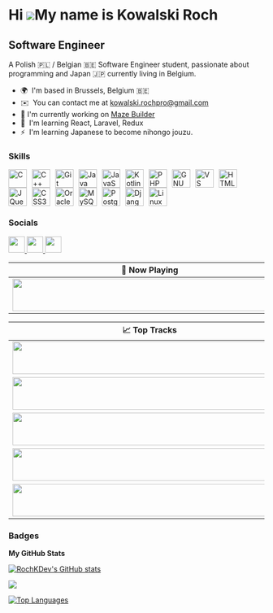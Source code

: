 Hi ![](https://user-images.githubusercontent.com/18350557/176309783-0785949b-9127-417c-8b55-ab5a4333674e.gif)My name is Kowalski Roch
=====================================================================================================================================

Software Engineer
-----------------

A Polish 🇵🇱 / Belgian 🇧🇪 Software Engineer student, passionate about programming and Japan 🇯🇵 currently living in Belgium.

* 🌍  I'm based in Brussels, Belgium 🇧🇪
* ✉️  You can contact me at [kowalski.rochpro@gmail.com](mailto:kowalski.rochpro@gmail.com)
* 🚀  I'm currently working on [Maze Builder](http://github.com/RochKDev/Maze_Builder)
* 🧠  I'm learning React, Laravel, Redux
* ⚡  I'm learning Japanese to become nihongo jouzu.

### Skills


<p align="left">
<a href="https://docs.microsoft.com/en-us/cpp/?view=msvc-170" target="_blank" rel="noreferrer"><img src="https://raw.githubusercontent.com/danielcranney/readme-generator/main/public/icons/skills/c-colored.svg" width="36" height="36" alt="C" style="margin-right: 10px;" /></a><a href="https://docs.microsoft.com/en-us/cpp/?view=msvc-170" target="_blank" rel="noreferrer"><img src="https://raw.githubusercontent.com/danielcranney/readme-generator/main/public/icons/skills/cplusplus-colored.svg" width="36" height="36" alt="C++" style="margin-right: 10px;" /></a><a href="https://git-scm.com/" target="_blank" rel="noreferrer"><img src="https://raw.githubusercontent.com/danielcranney/readme-generator/main/public/icons/skills/git-colored.svg" width="36" height="36" alt="Git" style="margin-right: 10px;" /></a><a href="https://www.oracle.com/java/" target="_blank" rel="noreferrer"><img src="https://raw.githubusercontent.com/danielcranney/readme-generator/main/public/icons/skills/java-colored.svg" width="36" height="36" alt="Java" style="margin-right: 10px;" /></a><a href="https://developer.mozilla.org/en-US/docs/Web/JavaScript" target="_blank" rel="noreferrer"><img src="https://raw.githubusercontent.com/danielcranney/readme-generator/main/public/icons/skills/javascript-colored.svg" width="36" height="36" alt="JavaScript" style="margin-right: 10px;" /></a><a href="https://kotlinlang.org/" target="_blank" rel="noreferrer"><img src="https://raw.githubusercontent.com/danielcranney/readme-generator/main/public/icons/skills/kotlin-colored.svg" width="36" height="36" alt="Kotlin" style="margin-right: 10px;" /></a><a href="https://www.php.net/" target="_blank" rel="noreferrer"><img src="https://raw.githubusercontent.com/danielcranney/readme-generator/main/public/icons/skills/php-colored.svg" width="36" height="36" alt="PHP" style="margin-right: 10px;" /></a><a href="https://www.gnu.org/software/bash/" target="_blank" rel="noreferrer"><img src="https://raw.githubusercontent.com/danielcranney/readme-generator/main/public/icons/skills/gnubash.svg" width="36" height="36" alt="GNU Bash" style="margin-right: 10px;" /></a><a href="https://code.visualstudio.com/" target="_blank" rel="noreferrer"><img src="https://raw.githubusercontent.com/danielcranney/readme-generator/main/public/icons/skills/visualstudiocode.svg" width="36" height="36" alt="VS Code" style="margin-right: 10px;" /></a><a href="https://developer.mozilla.org/en-US/docs/Glossary/HTML5" target="_blank" rel="noreferrer"><img src="https://raw.githubusercontent.com/danielcranney/readme-generator/main/public/icons/skills/html5-colored.svg" width="36" height="36" alt="HTML5" style="margin-right: 10px;" /></a><a href="https://jquery.com/" target="_blank" rel="noreferrer"><img src="https://raw.githubusercontent.com/danielcranney/readme-generator/main/public/icons/skills/jquery-colored.svg" width="36" height="36" alt="JQuery" style="margin-right: 10px;" /></a><a href="https://www.w3.org/TR/CSS/#css" target="_blank" rel="noreferrer"><img src="https://raw.githubusercontent.com/danielcranney/readme-generator/main/public/icons/skills/css3-colored.svg" width="36" height="36" alt="CSS3" style="margin-right: 10px;" /></a><a href="https://www.oracle.com/uk/index.html" target="_blank" rel="noreferrer"><img src="https://raw.githubusercontent.com/danielcranney/readme-generator/main/public/icons/skills/oracle-colored.svg" width="36" height="36" alt="Oracle" style="margin-right: 10px;" /></a><a href="https://www.mysql.com/" target="_blank" rel="noreferrer"><img src="https://raw.githubusercontent.com/danielcranney/readme-generator/main/public/icons/skills/mysql-colored.svg" width="36" height="36" alt="MySQL" style="margin-right: 10px;" /></a><a href="https://www.postgresql.org/" target="_blank" rel="noreferrer"><img src="https://raw.githubusercontent.com/danielcranney/readme-generator/main/public/icons/skills/postgresql-colored.svg" width="36" height="36" alt="PostgreSQL" style="margin-right: 10px;" /></a><a href="https://www.djangoproject.com/" target="_blank" rel="noreferrer"><img src="https://raw.githubusercontent.com/danielcranney/readme-generator/main/public/icons/skills/django-colored.svg" width="36" height="36" alt="Django" style="margin-right: 10px;" /></a><a href="https://www.linux.org" target="_blank" rel="noreferrer"><img src="https://raw.githubusercontent.com/danielcranney/readme-generator/main/public/icons/skills/linux-colored.svg" width="36" height="36" alt="Linux" style="margin-right: 10px;" /></a>
</p>


### Socials

<p align="left"> <a href="https://discord.com/users/roch_02" target="_blank" rel="noreferrer"> <picture> <source media="(prefers-color-scheme: dark)" srcset="https://raw.githubusercontent.com/danielcranney/readme-generator/main/public/icons/socials/discord-dark.svg" /> <source media="(prefers-color-scheme: light)" srcset="https://raw.githubusercontent.com/danielcranney/readme-generator/main/public/icons/socials/discord.svg" /> <img src="https://raw.githubusercontent.com/danielcranney/readme-generator/main/public/icons/socials/discord.svg" width="32" height="32" /> </picture> </a> <a href="https://www.github.com/RochKDev" target="_blank" rel="noreferrer"> <picture> <source media="(prefers-color-scheme: dark)" srcset="https://raw.githubusercontent.com/danielcranney/readme-generator/main/public/icons/socials/github-dark.svg" /> <source media="(prefers-color-scheme: light)" srcset="https://raw.githubusercontent.com/danielcranney/readme-generator/main/public/icons/socials/github.svg" /> <img src="https://raw.githubusercontent.com/danielcranney/readme-generator/main/public/icons/socials/github.svg" width="32" height="32" /> </picture> </a> <a href="https://www.linkedin.com/in/roch-kowalski-466b692ba" target="_blank" rel="noreferrer"> <picture> <source media="(prefers-color-scheme: dark)" srcset="https://raw.githubusercontent.com/danielcranney/readme-generator/main/public/icons/socials/linkedin-dark.svg" /> <source media="(prefers-color-scheme: light)" srcset="https://raw.githubusercontent.com/danielcranney/readme-generator/main/public/icons/socials/linkedin.svg" /> <img src="https://raw.githubusercontent.com/danielcranney/readme-generator/main/public/icons/socials/linkedin.svg" width="32" height="32" /> </picture> </a></p>

| 🎵 Now Playing                                                                                                                    |
| ------------------------------------------------------------------------------------------------------------------------------ |
| <a href="https://now-playing-flame-psi.vercel.app/now-playing?open"><img src="https://now-playing-flame-psi.vercel.app/now-playing" width="540" height="64"></a> |


<table>
  <thead>
    <tr>
      <th>📈 Top Tracks</th>
    </tr>
  </thead>
  <tbody>
    <tr>
      <td><a href="https://now-playing-flame-psi.vercel.app/top-tracks?i=0&open"><img src="https://now-playing-flame-psi.vercel.app/top-tracks?i=0" width="540" height="64"></a></td>
    </tr>
    <tr></tr> <!-- hide gray row -->
    <tr>
      <td><a href="https://now-playing-flame-psi.vercel.app/top-tracks?i=1&open"><img src="https://now-playing-flame-psi.vercel.app/top-tracks?i=1" width="540" height="64"></a></td>
    </tr>
    <tr></tr> <!-- hide gray row -->
    <tr>
      <td><a href="https://now-playing-flame-psi.vercel.app/top-tracks?i=2&open"><img src="https://now-playing-flame-psi.vercel.app/top-tracks?i=2" width="540" height="64"></a></td>
    </tr>
      <tr></tr> <!-- hide gray row -->
    <tr>
      <td><a href="https://now-playing-flame-psi.vercel.app/top-tracks?i=3&open"><img src="https://now-playing-flame-psi.vercel.app/top-tracks?i=3" width="540" height="64"></a></td>
    </tr>
      <tr></tr> <!-- hide gray row -->
    <tr>
      <td><a href="https://now-playing-flame-psi.vercel.app/top-tracks?i=4&open"><img src="https://now-playing-flame-psi.vercel.app/top-tracks?i=4" width="540" height="64"></a></td>
    </tr>
  </tbody>
</table>

### Badges

<b>My GitHub Stats</b>

<a href="http://www.github.com/RochKDev"><img src="https://github-readme-stats.vercel.app/api?username=RochKDev&show_icons=true&hide=&count_private=true&title_color=ef4444&text_color=ffffff&icon_color=6366f1&bg_color=1e3a8a&hide_border=true&show_icons=true" alt="RochKDev's GitHub stats" /></a>

<a href="http://www.github.com/RochKDev"><img src="https://github-readme-streak-stats.herokuapp.com/?user=RochKDev&stroke=ffffff&background=1e3a8a&ring=ef4444&fire=ef4444&currStreakNum=ffffff&currStreakLabel=ef4444&sideNums=ffffff&sideLabels=ffffff&dates=ffffff&hide_border=true" /></a>

<a href="https://github.com/RochKDev" align="left"><img src="https://github-readme-stats.vercel.app/api/top-langs/?username=RochKDev&langs_count=10&title_color=ef4444&text_color=ffffff&icon_color=6366f1&bg_color=1e3a8a&hide_border=true&locale=en&custom_title=Top%20%Languages" alt="Top Languages" /></a>
